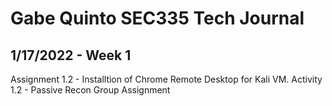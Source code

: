 # Gabe Quinto SEC335 Tech Journal
1/17/2022 - Week 1
------
Assignment 1.2 - Installtion of Chrome Remote Desktop for Kali VM. 
Activity 1.2 - Passive Recon Group Assignment 
